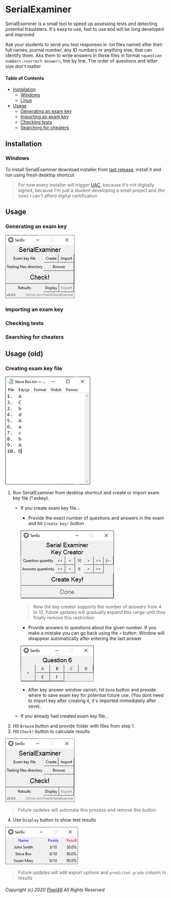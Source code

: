 # SerialExaminer
SerialExaminer is a small tool to speed up assessing tests and detecting potential fraudsters. It's easy to use, fast to use and will be long developed and improved

Ask your students to send you test responses in .txt files named after their full names, journal number, any ID numbers or anything else, that can identify them. Aks them to write answers in these files in format `<question number>.<correct answer>`, line by line. The order of questions and letter size don't matter

#### Table of Contents
- [Installation](https://github.com/Pixel48/SerialExaminer#installation)
  - [Windows](https://github.com/Pixel48/SerialExaminer#windows)
  - [Linux](https://github.com/Pixel48/SerialExaminer#linux)
- [Usage](https://github.com/Pixel48/SerialExaminer#usage)
  - [Generating an exam key](https://github.com/Pixel48/SerialExaminer#generating-an-exam-key)
  - [Importing an exam key](https://github.com/Pixel48/SerialExaminer#importing-an-exam-key)
  - [Checking tests](https://github.com/Pixel48/SerialExaminer#checking-tests)
  - [Searching for cheaters](https://github.com/Pixel48/SerialExaminer#-searching-for-cheaters)

## Installation
### Windows
To install SerialExaminer download installer from [last release](https://github.com/Pixel48/SerialExaminer/releases/latest), install it and run using fresh desktop shortcut
> For now every installer will trigger [UAC](https://en.wikipedia.org/wiki/User_Account_Control), because it's not digitally signed, because I'm just a student developing a small project and (for now) I can't afford digital certification

## Usage
### Generating an exam key

![Check button](docs/img/check_button.png)

### Importing an exam key
### Checking tests
### Searching for cheaters

## Usage (old)
### Creating exam key file
![Exam file example](docs/img/exam_file.png)
1. Run SerialExaminer from desktop shortcut and create or import exam key file (\*.exkey).
   - If you create exam key file...
     - Provide the exact number of questions and answers in the exam and hit `Create key!` button

     ![Key parameters](docs/img/key_parameters.png)
     > Now the key creator supports the number of answers from 4 to 12, future updates will gradually expand this range until they finally remove this restriction

     - Provide answers to questions about the given number. If you make a mistake you can go back using the `<` button. Window will disappear automatically after entering the last answer

     ![Key answers](docs/img/key_ans.png)

     - After key answer window vanish, hit `Done` button and provide where to save exam key for potential future use. (You dont need to import key after creating it, it's imported immediately after save).
   - If you already had created exam key file...
2. Hit `Browse` button and provide folder with files from step 1.
3. Hit `Check!` button to calculate results

![Check button](docs/img/check_button.png)
> Future updates will automate this process and remove this button

4. Use `Display` button to show test results

![Example results table](docs/img/results.png)
> Future updates will add export options and `predicted grade` column in results

###### Copyright (c) 2020 [Pixel48](https://github.com/Pixel48/) All Rights Reserved

